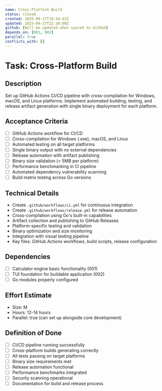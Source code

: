 ```yaml
---
name: Cross-Platform Build
status: closed
created: 2025-09-27T19:44:43Z
updated: 2025-09-27T22:30:00Z
github: [Will be updated when synced to GitHub]
depends_on: [001, 002]
parallel: true
conflicts_with: []
---
```


# Task: Cross-Platform Build

## Description
Set up GitHub Actions CI/CD pipeline with cross-compilation for Windows, macOS, and Linux platforms. Implement automated building, testing, and release artifact generation with single binary deployment for each platform.

## Acceptance Criteria
- [ ] GitHub Actions workflow for CI/CD
- [ ] Cross-compilation for Windows (.exe), macOS, and Linux
- [ ] Automated testing on all target platforms
- [ ] Single binary output with no external dependencies
- [ ] Release automation with artifact publishing
- [ ] Binary size validation (< 5MB per platform)
- [ ] Performance benchmarking in CI pipeline
- [ ] Automated dependency vulnerability scanning
- [ ] Build matrix testing across Go versions

## Technical Details
- Create `.github/workflows/ci.yml` for continuous integration
- Create `.github/workflows/release.yml` for release automation
- Cross-compilation using Go's built-in capabilities
- Artifact collection and publishing to GitHub Releases
- Platform-specific testing and validation
- Binary optimization and size monitoring
- Integration with visual testing pipeline
- Key files: GitHub Actions workflows, build scripts, release configuration

## Dependencies
- [ ] Calculator engine basic functionality (001)
- [ ] TUI foundation for buildable application (002)
- [ ] Go modules properly configured

## Effort Estimate
- Size: M
- Hours: 12-14 hours
- Parallel: true (can set up alongside core development)

## Definition of Done
- [ ] CI/CD pipeline running successfully
- [ ] Cross-platform builds generating correctly
- [ ] All tests passing on target platforms
- [ ] Binary size requirements met
- [ ] Release automation functional
- [ ] Performance benchmarks integrated
- [ ] Security scanning operational
- [ ] Documentation for build and release process
